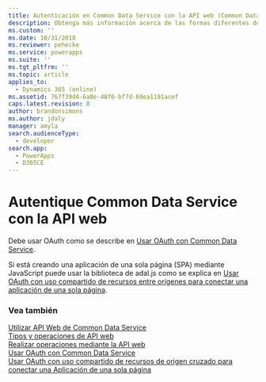 ```yaml
---
title: Autenticación en Common Data Service con la API web (Common Data Service) | Microsoft Docs
description: Obtenga más información acerca de las formas diferentes de administrar la autenticación al usar la API web.
ms.custom: ''
ms.date: 10/31/2018
ms.reviewer: pehecke
ms.service: powerapps
ms.suite: ''
ms.tgt_pltfrm: ''
ms.topic: article
applies_to:
  - Dynamics 365 (online)
ms.assetid: 767f39d4-6a8e-48f0-bf7d-69ea1191acef
caps.latest.revision: 8
author: brandonsimons
ms.author: jdaly
manager: amyla
search.audienceType:
  - developer
search.app:
  - PowerApps
  - D365CE
---
```

# <a name="authenticate-to-common-data-service-with-the-web-api"></a>Autentique Common Data Service con la API web


Debe usar OAuth como se describe en [Usar OAuth con Common Data Service](../authenticate-oauth.md).

Si está creando una aplicación de una sola página (SPA) mediante JavaScript puede usar la biblioteca de adal.js como se explica en [Usar OAuth con uso compartido de recursos entre orígenes para conectar una aplicación de una sola página](../oauth-cross-origin-resource-sharing-connect-single-page-application.md).  
  
### <a name="see-also"></a>Vea también
 
[Utilizar API Web de Common Data Service](overview.md)<br />
[Tipos y operaciones de API web](web-api-types-operations.md)<br />
[Realizar operaciones mediante la API web](perform-operations-web-api.md)<br />
[Usar OAuth con Common Data Service](../authenticate-oauth.md)<br />
[Usar OAuth con uso compartido de recursos de origen cruzado para conectar una Aplicación de una sola página](../oauth-cross-origin-resource-sharing-connect-single-page-application.md)
